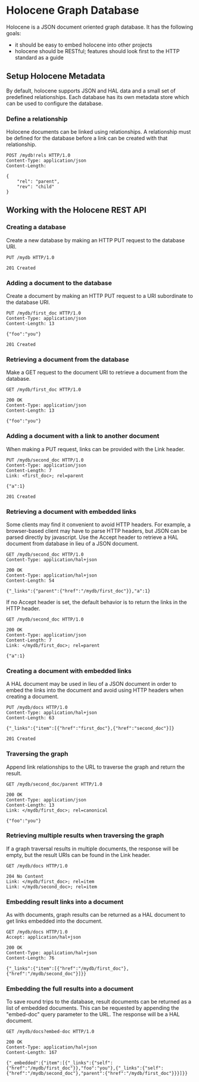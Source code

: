 Holocene Graph Database
=======================
Holocene is a JSON document oriented graph database.  It has the following
goals:

 * it should be easy to embed holocene into other projects
 * holocene should be RESTful; features should look first to the
   HTTP standard as a guide 

Setup Holocene Metadata
-----------------------
By default, holocene supports JSON and HAL data and a small set of predefined
relationships.  Each database has its own metadata store which can be used to
configure the database.

### Define a relationship
Holocene documents can be linked using relationships.  A relationship must be
defined for the database before a link can be created with that relationship.

```
POST /mydb!rels HTTP/1.0
Content-Type: application/json
Content-Length: 

{
    "rel": "parent",
    "rev": "child"
}
```

Working with the Holocene REST API
----------------------------------

### Creating a database
Create a new database by making an HTTP PUT request to the database URI.

```
PUT /mydb HTTP/1.0
```

```
201 Created
```

### Adding a document to the database
Create a document by making an HTTP PUT request to a URI subordinate to the
database URI.

```
PUT /mydb/first_doc HTTP/1.0
Content-Type: application/json
Content-Length: 13

{"foo":"you"}
```

```
201 Created
```

### Retrieving a document from the database
Make a GET request to the document URI to retrieve a document from the database.

```
GET /mydb/first_doc HTTP/1.0
```

```
200 OK
Content-Type: application/json
Content-Length: 13

{"foo":"you"}
```

### Adding a document with a link to another document
When making a PUT request, links can be provided with the Link header.

```
PUT /mydb/second_doc HTTP/1.0
Content-Type: application/json
Content-Length: 7
Link: <first_doc>; rel=parent

{"a":1}
```

```
201 Created
```

### Retrieving a document with embedded links
Some clients may find it convenient to avoid HTTP headers.  For example, a
browser-based client may have to parse HTTP headers, but JSON can be parsed
directly by javascript.  Use the Accept header to retrieve a HAL document from
database in lieu of a JSON document.

```
GET /mydb/second_doc HTTP/1.0
Content-Type: application/hal+json
```

```
200 OK
Content-Type: application/hal+json
Content-Length: 54

{"_links":{"parent":{"href":"/mydb/first_doc"}},"a":1}
```

If no Accept header is set, the default behavior is to return the links in the
HTTP header.

```
GET /mydb/second_doc HTTP/1.0
```

```
200 OK
Content-Type: application/json
Content-Length: 7
Link: </mydb/first_doc>; rel=parent

{"a":1}
```

### Creating a document with embedded links
A HAL document may be used in lieu of a JSON document in order to embed the
links into the document and avoid using HTTP headers when creating a document.

```
PUT /mydb/docs HTTP/1.0
Content-Type: application/hal+json
Content-Length: 63

{"_links":{"item":[{"href":"first_doc"},{"href":"second_doc"}]}
```

```
201 Created
```

### Traversing the graph
Append link relationships to the URL to traverse the graph and return the
result.

```
GET /mydb/second_doc/parent HTTP/1.0
```

```
200 OK
Content-Type: application/json
Content-Length: 13
Link: </mydb/first_doc>; rel=canonical

{"foo":"you"}
```

### Retrieving multiple results when traversing the graph
If a graph traversal results in multiple documents, the response will be empty,
but the result URIs can be found in the Link header.

```
GET /mydb/docs HTTP/1.0
```

```
204 No Content
Link: </mydb/first_doc>; rel=item
Link: </mydb/second_doc>; rel=item
```

### Embedding result links into a document
As with documents, graph results can be returned as a HAL document to get links
embedded into the document.

```
GET /mydb/docs HTTP/1.0
Accept: application/hal+json
```

```
200 OK
Content-Type: application/hal+json
Content-Length: 76

{"_links":{"item":[{"href":"/mydb/first_doc"},{"href":"/mydb/second_doc"}]}}
```

### Embedding the full results into a document
To save round trips to the database, result documents can be returned as a list
of embedded documents.  This can be requested by appending the "embed-doc"
query parameter to the URL.  The response will be a HAL document.

```
GET /mydb/docs?embed-doc HTTP/1.0
```

```
200 OK
Content-Type: application/hal+json
Content-Length: 167

{"_embedded":{"item":[{"_links":{"self":{"href":"/mydb/first_doc"}},"foo":"you"},{"_links":{"self":{"href":"/mydb/second_doc"},"parent":{"href":"/mydb/first_doc"}}}]}}
```
